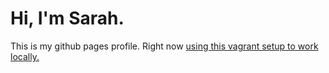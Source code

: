 # Hi, I'm Sarah.

This is my github pages profile. Right now [using this vagrant setup to work locally.](http://kappataumu.com/articles/vagrant-jekyll-github-pages-streamlined-content-creation.html)
